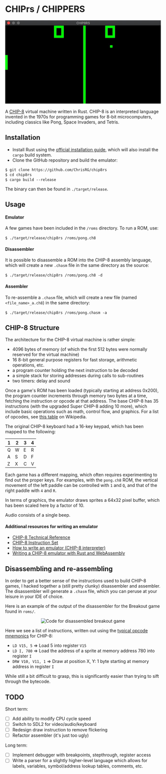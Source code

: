 # CHIPrs / CHIPPERS

<p align="center">
  <img src="./pong.gif" alt="Pong game with two paddles and an infinitely bouncing ball">
</p>

A [CHIP-8](https://en.wikipedia.org/wiki/CHIP-8) virtual machine written in Rust. CHIP-8 is an interpreted language invented in the 1970s for programming games for 8-bit microcomputers, including classics like Pong, Space Invaders, and Tetris.

## Installation
* Install Rust using the [official installation guide](https://www.rust-lang.org/learn/get-started), which will also install the `cargo` build system.
* Clone the GitHub repository and build the emulator:

```
$ git clone https://github.com/ChrisRG/chip8rs
$ cd chip8rs
$ cargo build --release
```
The binary can then be found in `./target/release`.

## Usage

#### Emulator 
A few games have been included in the `/roms` directory. To run a ROM, use:
    
```$ ./target/release/chip8rs /roms/pong.ch8```

#### Disassembler
It is possible to disassemble a ROM into the CHIP-8 assembly language, which will create a new `.chasm` file in the same directory as the source:

```$ ./target/release/chip8rs /roms/pong.ch8 -d```

#### Assembler
To re-assemble a `.chasm` file, which will create a new file (named `<file_name>_a.ch8`) in the same directory:

```$ ./target/release/chip8rs /roms/pong.chasm -a```

## CHIP-8 Structure
The architecture for the CHIP-8 virtual machine is rather simple:

* 4096 bytes of memory (of which the first 512 bytes were normally reserved for the virtual machine)
* 16 8-bit general purpose registers for fast storage, arithmetic operations, etc.
* a program counter holding the next instruction to be decoded
* a simple stack for storing addresses during calls to sub-routines
* two timers: delay and sound

Once a game's ROM has been loaded (typically starting at address 0x200), the program counter increments through memory two bytes at a time, fetching the instruction or opcode at that address. The base CHIP-8 has 35 instructions (with the upgraded Super CHIP-8 adding 10 more), which include basic operations such as math, control flow, and graphics. For a list of opcodes, see [this table](https://en.wikipedia.org/wiki/CHIP-8#Opcode_table) on Wikipedia. 

The original CHIP-8 keyboard had a 16-key keypad, which has been mapped to the following:

| 1 | 2 | 3 | 4 |
| - | - | - | - |
| Q | W | E | R |
| A | S | D | F |
| Z | X | C | V |

Each game has a different mapping, which often requires experimenting to find out the proper keys. For examples, with the `pong.ch8` ROM, the vertical movement of the left paddle can be controlled with `1` and `Q`, and that of the right paddle with `4` and `R`.

In terms of graphics, the emulator draws sprites a 64x32 pixel buffer, which has been scaled here by a factor of 10.

Audio consists of a single beep.

#### Additional resources for writing an emulator
* [CHIP-8 Technical Reference](https://github.com/mattmikolay/chip-8/wiki/CHIP%E2%80%908-Technical-Reference)
* [CHIP-8 Instruction Set](https://github.com/mattmikolay/chip-8/wiki/CHIP%E2%80%908-Instruction-Set)
* [How to write an emulator (CHIP-8 interpreter)](http://www.multigesture.net/articles/how-to-write-an-emulator-chip-8-interpreter/) 
* [Writing a CHIP-8 emulator with Rust and WebAssembly](https://blog.scottlogic.com/2017/12/13/chip8-emulator-webassembly-rust.html)


## Disassembling and re-assembling
In order to get a better sense of the instructions used to build CHIP-8 games, I hacked together a (still pretty clunky) disassembler and assembler. The disassembler will generate a `.chasm` file, which you can peruse at your leisure in your IDE of choice. 

Here is an example of the output of the disassembler for the Breakout game found in `roms/`.
<p align="center">
  <img src="./breakout_disassembled.jpg" alt="Code for disassembled breakout game">
</p>

Here we see a list of instructions, written out using the [typical opcode mnemonics](http://devernay.free.fr/hacks/chip8/C8TECH10.HTM) for CHIP-8:

* `LD V15, 5` => Load 5 into register `V15`
* `LD I, 780` => Load the address of a sprite at memory address 780 into register `I`
* `DRW V10, V11, 1` => Draw at position X, Y: 1 byte starting at memory address in register `I`

While still a bit difficult to grasp, this is significantly easier than trying to sift through the bytecode. 

## TODO

Short term:

- [ ] Add ability to modify CPU cycle speed
- [ ] Switch to SDL2 for video/audio/keyboard
- [ ] Redesign draw instruction to remove flickering
- [ ] Refactor assembler (it's just too ugly)

Long term:

- [ ] Implement debugger with breakpoints, stepthrough, register access
- [ ] Write a parser for a slightly higher-level language which allows for labels, variables, symbol/address lookup tables, comments, etc.
